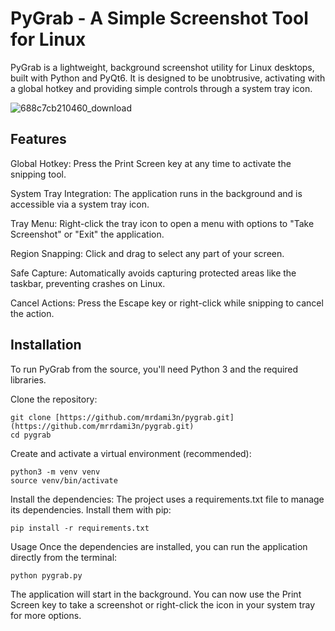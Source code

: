 # PyGrab - A Simple Screenshot Tool for Linux

PyGrab is a lightweight, background screenshot utility for Linux desktops, built with Python and PyQt6. It is designed to be unobtrusive, activating with a global hotkey and providing simple controls through a system tray icon.

![688c7cb210460_download](https://github.com/user-attachments/assets/757a7f7e-5978-4db4-8813-704e77357b02)

## Features
Global Hotkey: Press the Print Screen key at any time to activate the snipping tool.

System Tray Integration: The application runs in the background and is accessible via a system tray icon.

Tray Menu: Right-click the tray icon to open a menu with options to "Take Screenshot" or "Exit" the application.

Region Snapping: Click and drag to select any part of your screen.

Safe Capture: Automatically avoids capturing protected areas like the taskbar, preventing crashes on Linux.

Cancel Actions: Press the Escape key or right-click while snipping to cancel the action.

## Installation
To run PyGrab from the source, you'll need Python 3 and the required libraries.

Clone the repository:

```
git clone [https://github.com/mrdami3n/pygrab.git](https://github.com/mrrdami3n/pygrab.git)
cd pygrab
```

Create and activate a virtual environment (recommended):

```
python3 -m venv venv
source venv/bin/activate
```

Install the dependencies:
The project uses a requirements.txt file to manage its dependencies. Install them with pip:

```
pip install -r requirements.txt
```

Usage
Once the dependencies are installed, you can run the application directly from the terminal:

```
python pygrab.py
```

The application will start in the background. You can now use the Print Screen key to take a screenshot or right-click the icon in your system tray for more options.

